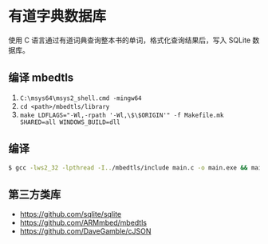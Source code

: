 # 有道字典数据库

使用 C 语言通过有道词典查询整本书的单词，格式化查询结果后，写入 SQLite 数据库。

## 编译 mbedtls

1. `C:\msys64\msys2_shell.cmd -mingw64`
2. `cd <path>/mbedtls/library`
3. `make LDFLAGS="-Wl,-rpath '-Wl,\$\$ORIGIN'" -f Makefile.mk SHARED=all WINDOWS_BUILD=dll`

## 编译

```sh
$ gcc -lws2_32 -lpthread -I../mbedtls/include main.c -o main.exe && main.exe
```

## 第三方类库

- https://github.com/sqlite/sqlite
- https://github.com/ARMmbed/mbedtls
- https://github.com/DaveGamble/cJSON

